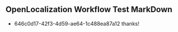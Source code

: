 ## OpenLocalization Workflow Test MarkDown
* 646c0d17-42f3-4d59-ae64-1c488ea87a12 
thanks!<!--HONumber=Mar16_HO2-->
